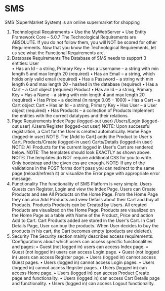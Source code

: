 # SMS
SMS (SuperMarket System) is an online supermarket for shopping
1.	Technological Requirements
•	Use the MyWebServer
•	Use Entity Framework Core – 5.0.7
The Technological Requirements are ABSOLUTE. If you do not follow them, you will NOT be scored for other Requirements. 
Now that you know the Technological Requirements, let us see what the Functional Requirements are.
2.	Database Requirements
The Database of SMS needs to support 3 entities:
User	
•	Has an Id – a string, Primary Key
•	Has a Username – a string with min length 5 and max length 20 (required)
•	Has an Email – a string, which holds only valid email (required)
•	Has a Password – a string with min length 6 and max length 20 - hashed in the database (required)
•	Has a Cart – a Cart object (required)
Product
•	Has an Id – a string, Primary Key
•	Has a Name – a string with min length 4 and max length 20 (required)
•	Has Price – a decimal (in range 0.05 – 1000)
•	Has a Cart – a Cart object
Cart
•	Has an Id – a string, Primary Key
•	Has User – a User object (required)
•	Has Products – a collection of Products 
Implement the entities with the correct datatypes and their relations.
3.	Page Requirements
Index Page (logged-out user)
/Users/Login (logged-out user)
/Users/Register (logged-out user)
NOTE: Upon successful registration, a Cart for the User is created automatically.
Home Page (logged-in user)
NOTE: The [Add to Cart] adds the Product to User's Cart.
Products/Create (logged-in user)
Carts/Details (logged-in user)
NOTE: All Products for the current logged in User's Cart are rendered below.
NOTE: The templates should look EXACTLY as shown above.
NOTE: The templates do NOT require additional CSS for you to write. Only bootstrap and the given css are enough.
NOTE: If any of the validations in the POST forms don't pass you can redirect to the same page (reload/refresh it) or visualize the Error page with appropriate error message.
4.	Functionality
The functionality of SMS Platform is very simple.
Users
Guests can Register, Login and view the Index Page. 
Users can Create Products and see All Products on the Home Page. From the Home Page they can also Add Products and view Details about their Cart and buy all Products.
Products
Products can be Created by Users. All created Products are visualized on the Home Page.
Products are visualized on the Home Page as a table with Name of the Product, Price and action Add to Cart.
Cart
Products added are stored in the User's Cart. In Cart Details Page, User can buy the products.
When User decides to buy the products in his cart, the Cart becomes empty (products are deleted).
5.	Security
The Security section mainly describes access requirements. Configurations about which users can access specific functionalities and pages:
•	Guest (not logged in) users can access Index page.
•	Guest (not logged in) users can access Login page.
•	Guest (not logged in) users can access Register page.
•	Users (logged in) cannot access Guest pages.
•	Users (logged in) cannot access Login pages.
•	Users (logged in) cannot access Register pages.
•	Users (logged in) can access Home page.
•	Users (logged in) can access Product Create page and functionality.
•	Users (logged in) can access Cart Details page and functionality.
•	Users (logged in) can access Logout functionality.
